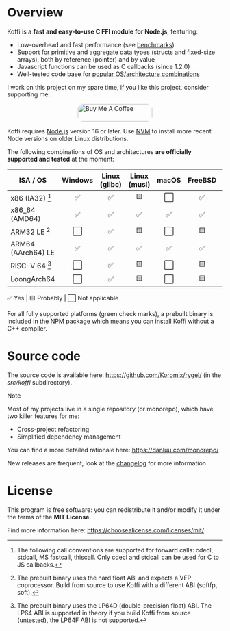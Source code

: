 # Overview

Koffi is a **fast and easy-to-use C FFI module for Node.js**, featuring:

* Low-overhead and fast performance (see [benchmarks](benchmarks))
* Support for primitive and aggregate data types (structs and fixed-size arrays), both by reference (pointer) and by value
* Javascript functions can be used as C callbacks (since 1.2.0)
* Well-tested code base for [popular OS/architecture combinations](platforms)

I work on this project on my spare time, if you like this project, consider supporting me:

<p style="display: flex; gap: 2em; justify-content: center;">
     <a href="https://buymeacoffee.com/koromix" target="_blank"><img src="https://cdn.buymeacoffee.com/buttons/default-orange.png" alt="Buy Me A Coffee" height="41" width="174" style="border-radius: 12px;"></a>
</p>

Koffi requires [Node.js](https://nodejs.org/) version 16 or later. Use [NVM](https://github.com/nvm-sh/nvm) to install more recent Node versions on older Linux distributions.

The following combinations of OS and architectures __are officially supported and tested__ at the moment:

ISA / OS           | Windows | Linux (glibc) | Linux (musl) | macOS | FreeBSD | OpenBSD
------------------ | ------- | ------------- | ------------ | ----- | ------- | -------
x86 (IA32) [^2]    | ✅       | ✅             | 🟨            | ⬜️    | ✅       | ✅
x86_64 (AMD64)     | ✅       | ✅             | ✅            | ✅    | ✅       | ✅
ARM32 LE [^3]      | ⬜️       | ✅             | 🟨            | ⬜️    | 🟨       | 🟨
ARM64 (AArch64) LE | ✅       | ✅             | ✅            | ✅    | ✅       | 🟨
RISC-V 64 [^4]     | ⬜️       | ✅             | 🟨            | ⬜️    | 🟨       | 🟨
LoongArch64        | ⬜️       | ✅             | 🟨            | ⬜️    | 🟨       | 🟨

<div class="legend">✅ Yes | 🟨 Probably | ⬜️ Not applicable</div>

[^2]: The following call conventions are supported for forward calls: cdecl, stdcall, MS fastcall, thiscall. Only cdecl and stdcall can be used for C to JS callbacks.
[^3]: The prebuilt binary uses the hard float ABI and expects a VFP coprocessor. Build from source to use Koffi with a different ABI (softfp, soft).
[^4]: The prebuilt binary uses the LP64D (double-precision float) ABI. The LP64 ABI is supported in theory if you build Koffi from source (untested), the LP64F ABI is not supported.

For all fully supported platforms (green check marks), a prebuilt binary is included in the NPM package which means you can install Koffi without a C++ compiler.

# Source code

The source code is available here: https://github.com/Koromix/rygel/ (in the *src/koffi* subdirectory).

> [!NOTE]
> Most of my projects live in a single repository (or monorepo), which have two killer features for me:
>
> - Cross-project refactoring
> - Simplified dependency management
>
> You can find a more detailed rationale here: https://danluu.com/monorepo/

New releases are frequent, look at the [changelog](changelog) for more information.

# License

This program is free software: you can redistribute it and/or modify it under the terms of the **MIT License**.

Find more information here: https://choosealicense.com/licenses/mit/

<style>
     table td:not(:first-child) { text-align: center; }
</style>
